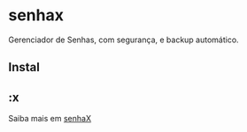 # senhax
Gerenciador de Senhas, com segurança, e backup automático.

## Instal 

## :x

Saiba mais em [senhaX](https://senhax.com)
